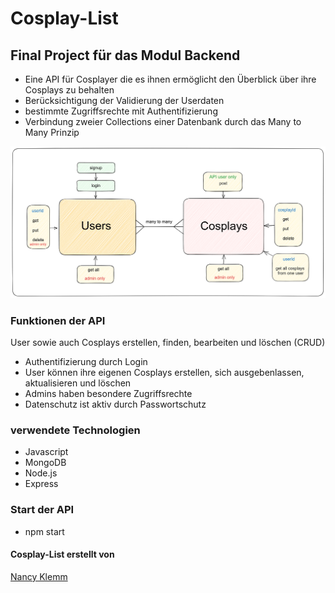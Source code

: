 # Cosplay-List

## Final Project für das Modul Backend

- Eine API für Cosplayer die es ihnen ermöglicht den Überblick über ihre Cosplays zu behalten
- Berücksichtigung der Validierung der Userdaten 
- bestimmte Zugriffsrechte mit Authentifizierung
- Verbindung zweier Collections einer Datenbank durch das Many to Many Prinzip

![Coslist](./public/images/excalidraw.png)

### Funktionen der API

User sowie auch Cosplays erstellen, finden, bearbeiten und löschen (CRUD)

- Authentifizierung durch Login
- User können ihre eigenen Cosplays erstellen, sich ausgebenlassen, aktualisieren und löschen
- Admins haben besondere Zugriffsrechte
- Datenschutz ist aktiv durch Passwortschutz

### verwendete Technologien 

- Javascript
- MongoDB
- Node.js
- Express

### Start der API
- npm start

#### Cosplay-List erstellt von 
[Nancy Klemm](https://github.com/NancyKlemm)